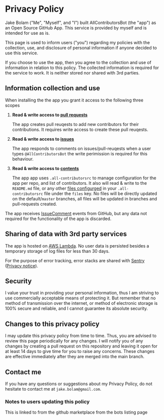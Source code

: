 # Privacy Policy

Jake Bolam ("Me", "Myself", and "I") built AllContributorsBot (the "app") as an Open Source GitHub App. This service is provided by myself and is intended for use as is.

This page is used to inform users ("you") regarding my policies with the collection, use, and disclosure of personal information if anyone decided to use this service.

If you choose to use the app, then you agree to the collection and use of information in relation to this policy. The collected information is required for the service to work. It is neither stored nor shared with 3rd parties.

## Information collection and use

When installing the the app you grant it access to the following three scopes

1. **Read & write access to [pull requests](https://developer.github.com/v3/apps/permissions/#permission-on-statuses)**

   The app creates pull reuqests to add new contributors for their contributions. It requires write access to create these pull reuqests.

2. **Read & write access to [issues](https://developer.github.com/v3/apps/permissions/#permission-on-issues)**

   The app responds to comments on issues/pull-reuqests when a user types `@AllContributorsBot` the write perimission is required for this behaviour.

3. **Read & write access to [contents](https://developer.github.com/v3/apps/permissions/#permission-on-contents)**

   The app app uses `.all-contributorsrc` to manage configuration for the app per repo, and list of contributors. It also will read & write to the `README.md` file, or any other [files configurged](https://github.com/all-contributors/all-contributors-cli#configuration) in your `.all-contributorsrc` file under the `files` key. No files will be directly updated on the default/`master` branches, all files will be updated in branches and pull-requests created.

The app receives [IssueComment](https://developer.github.com/v3/activity/events/types/#issuecommentevent) events from GitHub, but any data not required for the functionality of the app is discarded.

## Sharing of data with 3rd party services

The app is hosted on [AWS Lambda](https://aws.amazon.com/lambda/). No user data is persisted besides a temporary storage of log files for less than 30 days.

For the purpose of error tracking, error stacks are shared with [Sentry](https://sentry.io/) ([Privacy notice](https://sentry.io/privacy/)).

## Security

I value your trust in providing your personal information, thus I am striving to use commercially acceptable means of protecting it. But remember that no method of transmission over the internet, or method of electronic storage is 100% secure and reliable, and I cannot guarantee its absolute security.

## Changes to this privacy policy

I may update this privacy policy from time to time. Thus, you are advised to review this page periodically for any changes. I will notify you of any changes by creating a pull request on this repository and leaving it open for at least 14 days to give time for you to raise any concerns. These changes are effective immediately after they are merged into the main branch.

## Contact me

If you have any questions or suggestions about my Privacy Policy, do not hesitate to contact me at `jake.bolam@gmail.com`.

### Notes to users updating this policy
This is linked to from the github marketplace from the bots listing page
